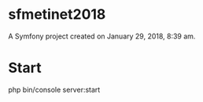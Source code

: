 sfmetinet2018
=============

A Symfony project created on January 29, 2018, 8:39 am.

Start
=============
php bin/console server:start

